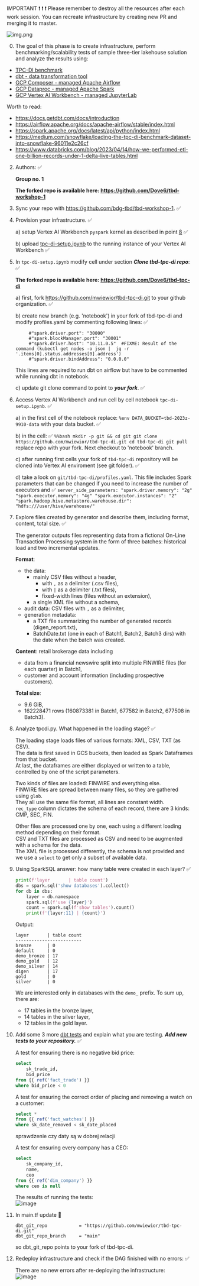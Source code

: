 IMPORTANT ❗ ❗ ❗ Please remember to destroy all the resources after each work session. You can recreate infrastructure by creating new PR and merging it to master.

![img.png](doc/figures/destroy.png)

0. The goal of this phase is to create infrastructure, perform benchmarking/scalability tests of sample three-tier lakehouse solution and analyze the results using:
* [TPC-DI benchmark](https://www.tpc.org/tpcdi/)
* [dbt - data transformation tool](https://www.getdbt.com/)
* [GCP Composer - managed Apache Airflow](https://cloud.google.com/composer?hl=pl)
* [GCP Dataproc - managed Apache Spark](https://spark.apache.org/)
* [GCP Vertex AI Workbench - managed JupyterLab](https://cloud.google.com/vertex-ai-notebooks?hl=pl)

Worth to read:
* https://docs.getdbt.com/docs/introduction
* https://airflow.apache.org/docs/apache-airflow/stable/index.html
* https://spark.apache.org/docs/latest/api/python/index.html
* https://medium.com/snowflake/loading-the-tpc-di-benchmark-dataset-into-snowflake-96011e2c26cf
* https://www.databricks.com/blog/2023/04/14/how-we-performed-etl-one-billion-records-under-1-delta-live-tables.html

2. Authors: ✅

   **Group no. 1**

   **The forked repo is available here: https://github.com/Dove6/tbd-workshop-1**

3. Sync your repo with https://github.com/bdg-tbd/tbd-workshop-1. ✅

4. Provision your infrastructure. ✅

    a) setup Vertex AI Workbench `pyspark` kernel as described in point [8](https://github.com/Dove6/tbd-workshop-1/tree/master#project-setup) ✅

    b) upload [tpc-di-setup.ipynb](https://github.com/Dove6/tbd-workshop-1/blob/master/notebooks/tpc-di-setup.ipynb) to 
the running instance of your Vertex AI Workbench ✅

5. In `tpc-di-setup.ipynb` modify cell under section ***Clone tbd-tpc-di repo***: ✅

   **The forked repo is available here: https://github.com/Dove6/tbd-tpc-di**

   a) first, fork https://github.com/mwiewior/tbd-tpc-di.git to your github organization. ✅

   b) create new branch (e.g. 'notebook') in your fork of tbd-tpc-di and modify profiles.yaml by commenting following lines: ✅
   ```  
        #"spark.driver.port": "30000"
        #"spark.blockManager.port": "30001"
        #"spark.driver.host": "10.11.0.5"  #FIXME: Result of the command (kubectl get nodes -o json |  jq -r '.items[0].status.addresses[0].address')
        #"spark.driver.bindAddress": "0.0.0.0"
   ```
   This lines are required to run dbt on airflow but have to be commented while running dbt in notebook.

   c) update git clone command to point to ***your fork***. ✅

6. Access Vertex AI Workbench and run cell by cell notebook `tpc-di-setup.ipynb`. ✅

    a) in the first cell of the notebook replace: `%env DATA_BUCKET=tbd-2023z-9910-data` with your data bucket. ✅

    b) in the cell: ✅
         ```%%bash
         mkdir -p git && cd git
         git clone https://github.com/mwiewior/tbd-tpc-di.git
         cd tbd-tpc-di
         git pull
         ```
      replace repo with your fork. Next checkout to 'notebook' branch.
   
    c) after running first cells your fork of `tbd-tpc-di` repository will be cloned into Vertex AI  enviroment (see git folder). ✅

    d) take a look on `git/tbd-tpc-di/profiles.yaml`. This file includes Spark parameters that can be changed if you need to increase the number of executors and ✅
        ```
         server_side_parameters:
             "spark.driver.memory": "2g"
             "spark.executor.memory": "4g"
             "spark.executor.instances": "2"
             "spark.hadoop.hive.metastore.warehouse.dir": "hdfs:///user/hive/warehouse/"
        ```


7. Explore files created by generator and describe them, including format, content, total size. ✅

   The generator outputs files representing data from a fictional On-Line Transaction Processing system in the form of three batches: historical load and two incremental updates.

   **Format**:
   - the data:
     - mainly CSV files without a header,
       - with `,` as a delimiter (.csv files),
       - with `|` as a delimiter (.txt files),
       - fixed-width lines (files without an extension),
     - a single XML file without a schema,
   - audit data: CSV files with `,` as a delimiter,
   - generation metadata:
     - a TXT file summarizing the number of generated records (digen_report.txt),
     - BatchDate.txt (one in each of Batch1, Batch2, Batch3 dirs) with the date when the batch was created.

   **Content**: retail brokerage data including
   - data from a financial newswire split into multiple FINWIRE files (for each quarter) in Batch1,
   - customer and account information (including prospective customers).

   **Total size**:  
   - 9.6 GiB,
   - 162228471 rows (160873381 in Batch1, 677582 in Batch2, 677508 in Batch3).

8. Analyze tpcdi.py. What happened in the loading stage? ✅

   The loading stage loads files of various formats: XML, CSV, TXT (as CSV).  
   The data is first saved in GCS buckets, then loaded as Spark Dataframes from that bucket.  
   At last, the dataframes are either displayed or written to a table, controlled by one of the script parameters.
    
   Two kinds of files are loaded: FINWIRE and everything else.  
   FINWIRE files are spread between many files, so they are gathered using `glob`.  
   They all use the same file format, all lines are constant width.  
   `rec_type` column dictates the schema of each record, there are 3 kinds: CMP, SEC, FIN.
    
   Other files are processed one by one, each using a different loading method depending on their format.  
   CSV and TXT files are processed as CSV and need to be augmented with a schema for the data.  
   The XML file is processed differently, the schema is not provided and we use a `select` to get only a subset of available data.

9. Using SparkSQL answer: how many table were created in each layer? ✅

   ```python
   print(f'layer       | table count')
   dbs = spark.sql('show databases').collect()
   for db in dbs:
       layer = db.namespace
       spark.sql(f'use {layer}')
       count = spark.sql(f'show tables').count()
       print(f'{layer:11} | {count}')
   ```

   Output:
   ```
   layer       | table count
   -------------------------
   bronze      | 0
   default     | 0
   demo_bronze | 17
   demo_gold   | 12
   demo_silver | 14
   digen       | 17
   gold        | 0
   silver      | 0
   ```

   We are interested only in databases with the `demo_` prefix. To sum up, there are:
   - 17 tables in the bronze layer,
   - 14 tables in the silver layer,
   - 12 tables in the gold layer.

10. Add some 3 more [dbt tests](https://docs.getdbt.com/docs/build/tests) and explain what you are testing. ***Add new tests to your repository.*** ✅

    A test for ensuring there is no negative bid price:
    ```sql
    select
        sk_trade_id,
        bid_price
    from {{ ref('fact_trade') }} 
    where bid_price < 0
    ```

    A test for ensuring the correct order of placing and removing a watch on a customer:
    ```sql
    select *
    from {{ ref('fact_watches') }} 
    where sk_date_removed < sk_date_placed
    ```

    sprawdzenie czy daty są w dobrej relacji

    A test for ensuring every company has a CEO:
    ```sql
    select 
        sk_company_id,
        name,
        ceo
    from {{ ref('dim_company') }}
    where ceo is null
    ```

    The results of running the tests:  
    ![image](https://github.com/Dove6/tbd-workshop-1/assets/24943032/43aa67e7-80a1-4d3d-9f83-ac75cd2c49cb)

11. In main.tf update 🔄
    ```
    dbt_git_repo            = "https://github.com/mwiewior/tbd-tpc-di.git"
    dbt_git_repo_branch     = "main"
    ```
    so dbt_git_repo points to your fork of tbd-tpc-di. 

12. Redeploy infrastructure and check if the DAG finished with no errors: ✅

    There are no new errors after re-deploying the infrastructure:  
    ![image](https://github.com/Dove6/tbd-workshop-1/assets/24943032/61e8b7fd-f3f8-47d2-9ecb-eee0abef62bf)
